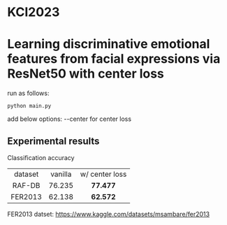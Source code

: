 # KCI2023

<h1>Learning discriminative emotional features from facial expressions via ResNet50 with center loss</h1>

run as follows:
```
python main.py
```
add below options:
--center for center loss


<h2>Experimental results</h2>
Classification accuracy

<table>
  <tr align='center'><td>dataset</td><td>vanilla</td><td>w/ center loss</td></tr>
  <tr align='center'><td>RAF-DB</td><td>76.235</td><td><b>77.477</b></td></tr>
  <tr align='center'><td>FER2013</td><td>62.138</td><td><b>62.572</b></td></tr>  
</table>

FER2013 datset: https://www.kaggle.com/datasets/msambare/fer2013
